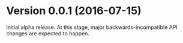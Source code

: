 # Version 0.0.1 (2016-07-15)

Initial alpha release. At this stage, major backwards-incompatible API changes are expected to happen.
